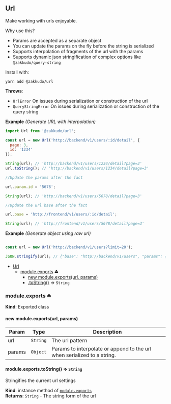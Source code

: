 <a name="module_Url"></a>

## Url
Make working with urls enjoyable.

Why use this?

- Params are accepted as a separate object
- You can update the params on the fly before the string is serialized
- Supports interpolation of fragments of the url with the params
- Supports dynamic json stringification of complex options like `@zakkudo/query-string`

Install with:

```console
yarn add @zakkudo/url
```

**Throws**:

- <code>UrlError</code> On issues during serialization or construction of the url
- <code>QueryStringError</code> On issues during serialization or construction of the query string

**Example** *(Generate URL with interpolation)*  
```js
import Url from '@zakkudo/url';

const url = new Url('http://backend/v1/users/:id/detail', {
  page: 3,
  id: '1234'
});

String(url); // 'http://backend/v1/users/1234/detail?page=3'
url.toString(); // 'http://backend/v1/users/1234/detail?page=3'

//Update the params after the fact

url.param.id = '5678';

String(url); // 'http://backend/v1/users/5678/detail?page=3'

//Update the url base after the fact

url.base = 'http://frontend/v1/users/:id/detail';

String(url); // 'http://frontend/v1/users/5678/detail?page=3'
```
**Example** *(Generate object using raw url)*  
```js

const url = new Url('http://backend/v1/users?limit=20');

JSON.stringify(url); // {"base": "http://backend/v1/users", "params": {"limit": 20}}
```

* [Url](#module_Url)
    * [module.exports](#exp_module_Url--module.exports) ⏏
        * [new module.exports(url, params)](#new_module_Url--module.exports_new)
        * [.toString()](#module_Url--module.exports+toString) ⇒ <code>String</code>

<a name="exp_module_Url--module.exports"></a>

### module.exports ⏏
**Kind**: Exported class  
<a name="new_module_Url--module.exports_new"></a>

#### new module.exports(url, params)

| Param | Type | Description |
| --- | --- | --- |
| url | <code>String</code> | The url pattern |
| params | <code>Object</code> | Params to interpolate or append to the url when serialized to a string. |

<a name="module_Url--module.exports+toString"></a>

#### module.exports.toString() ⇒ <code>String</code>
Stringifies the current url settings

**Kind**: instance method of [<code>module.exports</code>](#exp_module_Url--module.exports)  
**Returns**: <code>String</code> - The string form of the url  
